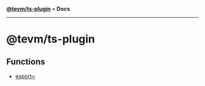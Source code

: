 [**@tevm/ts-plugin**](README.md) • **Docs**

***

# @tevm/ts-plugin

## Functions

- [export=](functions/export=.md)
